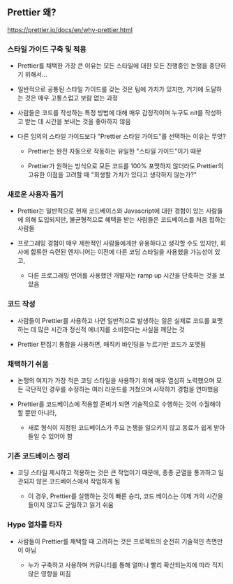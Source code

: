 ## Prettier 왜?

https://prettier.io/docs/en/why-prettier.html

### 스타일 가이드 구축 및 적용 

- Prettier를 채택한 가장 큰 이유는 모든 스타일에 대한 모든 진행중인 논쟁을 중단하기 위해서...

- 일반적으로 공통된 스타일 가이드를 갖는 것은 팀에 가치가 있지만, 거기에 도달하는 것은 매우 고통스럽고 보람 없는 과정 

- 사람들은 코드를 작성하는 특정 방법에 대해 매우 감정적이며 누구도 nit를 작성하고 받는 데 시간을 보내는 것을 좋아하지 않음 

- 다른 임의의 스타일 가이드보다 "Prettier 스타일 가이드"를 선택하는 이유는 무엇?

  - Prettier는 완전 자동으로 작동하는 유일한 "스타일 가이드"이기 때문 

  - Prettier가 원하는 방식으로 모든 코드를 100% 포맷하지 않더라도 Prettier의 고유한 이점을 고려할 때 "희생할 가치가 있다고 생각하지 않는가?"

### 새로운 사용자 돕기 

- Prettier는 일반적으로 현재 코드베이스와 Javascript에 대한 경험이 있는 사람들에 의해 도입되지만, 불균형적으로 혜택을 받는 사람들은 코드베이스를 처음 접하는 사람들 

- 프로그래밍 경험이 매우 제한적인 사람들에게만 유용하다고 생각할 수도 있지만, 회사에 합류한 숙련된 엔지니어는 이전에 다른 코딩 스타일을 사용했을 가능성이 있고, 

  - 다른 프로그래밍 언어를 사용했던 개발자는 ramp up 시간을 단축하는 것을 보았음 

### 코드 작성 

- 사람들이 Prettier를 사용하고 나면 일반적으로 발생하는 일은 실제로 코드를 포맷하는 데 많은 시간과 정신적 에너지를 소비한다는 사실을 깨닫는 것 

- Prettier 편집기 통합을 사용하면, 매직키 바인딩을 누르기만 코드가 포맷됨 

### 채택하기 쉬움 

- 논쟁의 여지가 가장 적은 코딩 스타일을 사용하기 위해 매우 열심히 노력했으며 모든 극단적인 경우를 수정하는 여러 라운드를 거쳤으며 시작하기 경험을 연마했음 

- Prettier를 코드베이스에 적용할 준비가 되면 기술적으로 수행하는 것이 수월해야 할 뿐만 아니라, 

  - 새로 형식이 지정된 코드베이스가 주요 논쟁을 일으키지 않고 동료가 쉽게 받아들일 수 있어야 함 

### 기존 코드베이스 정리 

- 코딩 스타일 제시하고 적용하는 것은 큰 작업이기 때문에, 종종 균열을 통과하고 일관되지 않은 코드베이스에서 작업하게 됨 

  - 이 경우, Prettier를 실행하는 것이 빠른 승리, 코드 베이스는 이제 거의 시간을 들이지 않고도 균일하고 읽기 쉬움 

### Hype 열차를 타자

- 사람들이 Prettier를 채택할 때 고려하는 것은 프로젝트의 순전히 기술적인 측면만이 아님 

  - 누가 구축하고 사용하며 커뮤니티를 통해 얼마나 빨리 확산되는지에 따라 적지 않은 영향을 미침 


